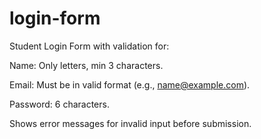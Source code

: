 # login-form
Student Login Form with validation for:

Name: Only letters, min 3 characters.

Email: Must be in valid format (e.g., name@example.com).

Password: 6 characters.

Shows error messages for invalid input before submission.

